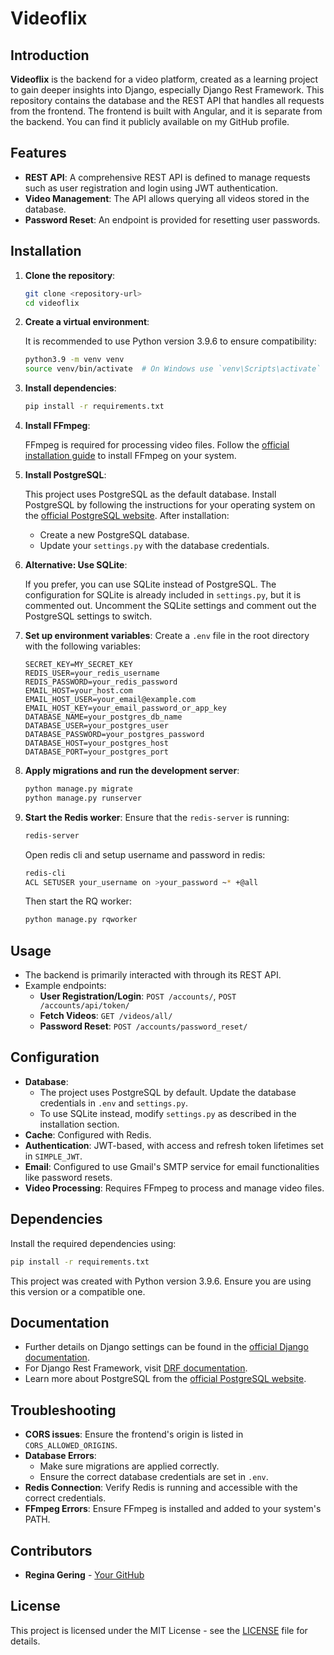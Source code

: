 # Videoflix

## Introduction

**Videoflix** is the backend for a video platform, created as a learning project to gain deeper insights into Django, especially Django Rest Framework. This repository contains the database and the REST API that handles all requests from the frontend. The frontend is built with Angular, and it is separate from the backend. You can find it publicly available on my GitHub profile.

## Features

- **REST API**: A comprehensive REST API is defined to manage requests such as user registration and login using JWT authentication.
- **Video Management**: The API allows querying all videos stored in the database.
- **Password Reset**: An endpoint is provided for resetting user passwords.

## Installation

1. **Clone the repository**:

   ```bash
   git clone <repository-url>
   cd videoflix
   ```

2. **Create a virtual environment**:

   It is recommended to use Python version 3.9.6 to ensure compatibility:
   ```bash
   python3.9 -m venv venv
   source venv/bin/activate  # On Windows use `venv\Scripts\activate`
   ```

3. **Install dependencies**:

   ```bash
   pip install -r requirements.txt
   ```
   
4. **Install FFmpeg**:
   
   FFmpeg is required for processing video files. Follow the [official installation guide](https://ffmpeg.org/download.html) to install FFmpeg on your system.
    
5. **Install PostgreSQL**:
   
   This project uses PostgreSQL as the default database. Install PostgreSQL by following the instructions for your operating system on the [official PostgreSQL website](https://www.postgresql.org/download).
   After installation:
   - Create a new PostgreSQL database.
   - Update your `settings.py` with the database credentials.
     
6. **Alternative: Use SQLite**:

   If you prefer, you can use SQLite instead of PostgreSQL. The configuration for SQLite is already included in `settings.py`, but it is commented out. Uncomment the SQLite settings and comment out the PostgreSQL settings to switch.
   
7. **Set up environment variables**:
   Create a `.env` file in the root directory with the following variables:

   ```dotenv
   SECRET_KEY=MY_SECRET_KEY
   REDIS_USER=your_redis_username
   REDIS_PASSWORD=your_redis_password
   EMAIL_HOST=your_host.com
   EMAIL_HOST_USER=your_email@example.com
   EMAIL_HOST_KEY=your_email_password_or_app_key
   DATABASE_NAME=your_postgres_db_name
   DATABASE_USER=your_postgres_user
   DATABASE_PASSWORD=your_postgres_password
   DATABASE_HOST=your_postgres_host
   DATABASE_PORT=your_postgres_port
   ```

8. **Apply migrations and run the development server**:

   ```bash
   python manage.py migrate
   python manage.py runserver
   ```

7. **Start the Redis worker**:
   Ensure that the `redis-server` is running:

   ```bash
   redis-server
   ```

   Open redis cli and setup username and password in redis:

   ```bash
   redis-cli
   ACL SETUSER your_username on >your_password ~* +@all
   ```

   Then start the RQ worker:

   ```bash
   python manage.py rqworker
   ```

## Usage

- The backend is primarily interacted with through its REST API.
- Example endpoints:
  - **User Registration/Login**: `POST /accounts/`, `POST /accounts/api/token/`
  - **Fetch Videos**: `GET /videos/all/`
  - **Password Reset**: `POST /accounts/password_reset/`

## Configuration

- **Database**:
   - The project uses PostgreSQL by default. Update the database credentials in `.env` and `settings.py`.
   - To use SQLite instead, modify `settings.py` as described in the installation section.
- **Cache**: Configured with Redis.
- **Authentication**: JWT-based, with access and refresh token lifetimes set in `SIMPLE_JWT`.
- **Email**: Configured to use Gmail's SMTP service for email functionalities like password resets.
- **Video Processing**: Requires FFmpeg to process and manage video files.

## Dependencies

Install the required dependencies using:

```bash
pip install -r requirements.txt
```

This project was created with Python version 3.9.6. Ensure you are using this version or a compatible one.

## Documentation

- Further details on Django settings can be found in the [official Django documentation](https://docs.djangoproject.com/en/4.2/topics/settings/).
- For Django Rest Framework, visit [DRF documentation](https://www.django-rest-framework.org/).
- Learn more about PostgreSQL from the [official PostgreSQL website](https://www.postgresql.org/download).

## Troubleshooting

- **CORS issues**: Ensure the frontend's origin is listed in `CORS_ALLOWED_ORIGINS`.
- **Database Errors**:
   - Make sure migrations are applied correctly.
   - Ensure the correct database credentials are set in `.env`.
- **Redis Connection**: Verify Redis is running and accessible with the correct credentials.
- **FFmpeg Errors**: Ensure FFmpeg is installed and added to your system's PATH.

## Contributors

- **Regina Gering** - [Your GitHub](https://github.com/Regige)

## License

This project is licensed under the MIT License - see the [LICENSE](LICENSE) file for details.
